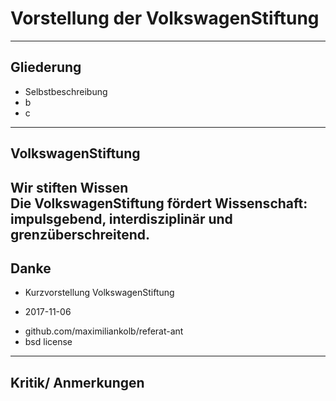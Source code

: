 # Vorstellung der VolkswagenStiftung
---
## Gliederung
* Selbstbeschreibung
* b
* c
---
## VolkswagenStiftung
Wir stiften Wissen  
Die VolkswagenStiftung fördert Wissenschaft: impulsgebend, interdisziplinär und grenzüberschreitend.
---
## Danke
* Kurzvorstellung VolkswagenStiftung
+ 2017-11-06
* github.com/maximiliankolb/referat-ant
* bsd license
---
## Kritik/ Anmerkungen
